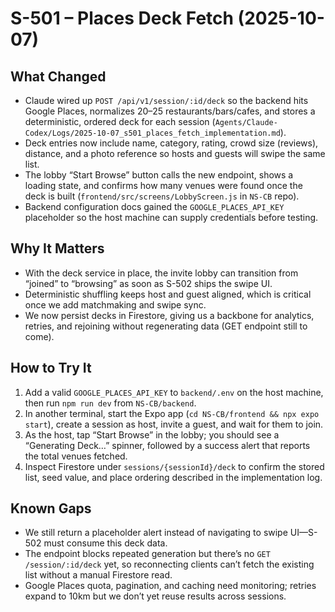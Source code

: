 # S-501 – Places Deck Fetch (2025-10-07)

## What Changed
- Claude wired up `POST /api/v1/session/:id/deck` so the backend hits Google Places, normalizes 20–25 restaurants/bars/cafes, and stores a deterministic, ordered deck for each session (`Agents/Claude-Codex/Logs/2025-10-07_s501_places_fetch_implementation.md`).
- Deck entries now include name, category, rating, crowd size (reviews), distance, and a photo reference so hosts and guests will swipe the same list.
- The lobby “Start Browse” button calls the new endpoint, shows a loading state, and confirms how many venues were found once the deck is built (`frontend/src/screens/LobbyScreen.js` in `NS-CB` repo).
- Backend configuration docs gained the `GOOGLE_PLACES_API_KEY` placeholder so the host machine can supply credentials before testing.

## Why It Matters
- With the deck service in place, the invite lobby can transition from “joined” to “browsing” as soon as S-502 ships the swipe UI.
- Deterministic shuffling keeps host and guest aligned, which is critical once we add matchmaking and swipe sync.
- We now persist decks in Firestore, giving us a backbone for analytics, retries, and rejoining without regenerating data (GET endpoint still to come).

## How to Try It
1. Add a valid `GOOGLE_PLACES_API_KEY` to `backend/.env` on the host machine, then run `npm run dev` from `NS-CB/backend`.
2. In another terminal, start the Expo app (`cd NS-CB/frontend && npx expo start`), create a session as host, invite a guest, and wait for them to join.
3. As the host, tap “Start Browse” in the lobby; you should see a “Generating Deck…” spinner, followed by a success alert that reports the total venues fetched.
4. Inspect Firestore under `sessions/{sessionId}/deck` to confirm the stored list, seed value, and place ordering described in the implementation log.

## Known Gaps
- We still return a placeholder alert instead of navigating to swipe UI—S-502 must consume this deck data.
- The endpoint blocks repeated generation but there’s no `GET /session/:id/deck` yet, so reconnecting clients can’t fetch the existing list without a manual Firestore read.
- Google Places quota, pagination, and caching need monitoring; retries expand to 10km but we don’t yet reuse results across sessions.
